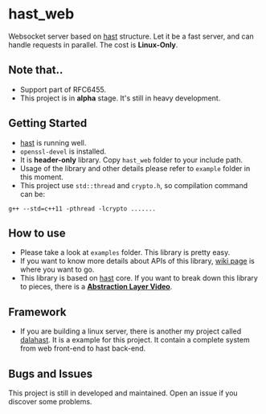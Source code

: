 # hast_web

Websocket server based on [hast](https://github.com/hn12404988/hast) structure. Let it be a fast server, and can handle requests in parallel. The cost is **Linux-Only**.

## Note that..

* Support part of RFC6455.
* This project is in **alpha** stage. It's still in heavy development.

## Getting Started

* [hast](https://github.com/hn12404988/hast) is running well.
* `openssl-devel` is installed.
* It is **header-only** library. Copy `hast_web` folder to your include path.
* Usage of the library and other details please refer to `example` folder in this moment.
* This project use `std::thread` and `crypto.h`, so compilation command can be:
```
g++ --std=c++11 -pthread -lcrypto .......
```

## How to use

* Please take a look at `examples` folder. This library is pretty easy.
* If you want to know more details about APIs of this library, [wiki page](https://github.com/hn12404988/hast_web/wiki) is where you want to go.
* This library is based on [hast](https://github.com/hn12404988/hast) core. If you want to break down this library to pieces, there is a [**Abstraction Layer Video**](https://www.youtube.com/watch?v=EpoL8mSOA6E).

## Framework

* If you are building a linux server, there is another my project called [dalahast](https://github.com/hn12404988/dalahast). It is a example for this project. It contain a complete system from web front-end to hast back-end. 

## Bugs and Issues

This project is still in developed and maintained. Open an issue if you discover some problems.
